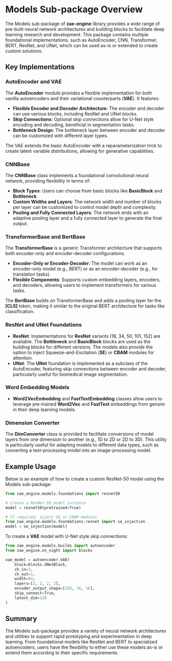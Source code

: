 # Models Sub-package Overview

The Models sub-package of **zae-engine** library provides a wide range of pre-built neural network architectures and building blocks to facilitate deep learning research and development. This package contains multiple foundational implementations, such as AutoEncoder, CNN, Transformer, BERT, ResNet, and UNet, which can be used as-is or extended to create custom solutions.

## Key Implementations

### AutoEncoder and VAE

The **AutoEncoder** module provides a flexible implementation for both vanilla autoencoders and their variational counterparts (**VAE**). It features:

- **Flexible Encoder and Decoder Architecture**: The encoder and decoder can use various blocks, including ResNet and UNet blocks.
- **Skip Connections**: Optional skip connections allow for U-Net style encoding and decoding, beneficial in segmentation tasks.
- **Bottleneck Design**: The bottleneck layer between encoder and decoder can be customized with different layer types.

The VAE extends the basic AutoEncoder with a reparameterization trick to create latent variable distributions, allowing for generative capabilities.

### CNNBase

The **CNNBase** class implements a foundational convolutional neural network, providing flexibility in terms of:

- **Block Types**: Users can choose from basic blocks like **BasicBlock** and **Bottleneck**.
- **Custom Widths and Layers**: The network width and number of blocks per layer can be customized to control model depth and complexity.
- **Pooling and Fully Connected Layers**: The network ends with an adaptive pooling layer and a fully connected layer to generate the final output.

### TransformerBase and BertBase

The **TransformerBase** is a generic Transformer architecture that supports both encoder-only and encoder-decoder configurations.

- **Encoder-Only or Encoder-Decoder**: The model can work as an encoder-only model (e.g., BERT) or as an encoder-decoder (e.g., for translation tasks).
- **Flexible Components**: Supports custom embedding layers, encoders, and decoders, allowing users to implement transformers for various tasks.

The **BertBase** builds on TransformerBase and adds a pooling layer for the **[CLS]** token, making it similar to the original BERT architecture for tasks like classification.

### ResNet and UNet Foundations

- **ResNet**: Implementations for **ResNet** variants (18, 34, 50, 101, 152) are available. The **Bottleneck** and **BasicBlock** blocks are used as the building blocks for different versions. The models also provide the option to inject Squeeze-and-Excitation (**SE**) or **CBAM** modules for attention.
- **UNet**: The **UNet** foundation is implemented as a subclass of the AutoEncoder, featuring skip connections between encoder and decoder, particularly useful for biomedical image segmentation.

### Word Embedding Models

- **Word2VecEmbedding** and **FastTextEmbedding** classes allow users to leverage pre-trained **Word2Vec** and **FastText** embeddings from gensim in their deep learning models.

### Dimension Converter

The **DimConverter** class is provided to facilitate conversions of model layers from one dimension to another (e.g., 1D to 2D or 2D to 3D). This utility is particularly useful for adapting models to different data types, such as converting a text-processing model into an image-processing model.

## Example Usage

Below is an example of how to create a custom ResNet-50 model using the Models sub-package:

```python
from zae_engine.models.foundations import resnet50

# Create a ResNet-50 model instance
model = resnet50(pretrained=True)

# If required, inject SE or CBAM modules
from zae_engine.models.foundations.resnet import se_injection
model = se_injection(model)
```

To create a **VAE** model with U-Net style skip connections:

```python
from zae_engine.models.builds import autoencoder
from zae_engine.nn_night import blocks

vae_model = autoencoder.VAE(
    block=blocks.UNetBlock,
    ch_in=3,
    ch_out=1,
    width=64,
    layers=[2, 2, 2, 2],
    encoder_output_shape=[256, 16, 16],
    skip_connect=True,
    latent_dim=128
)
```

## Summary

The Models sub-package provides a variety of neural network architectures and utilities to support rapid prototyping and experimentation in deep learning. From foundational models like ResNet and BERT to specialized autoencoders, users have the flexibility to either use these models as-is or extend them according to their specific requirements.